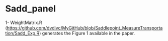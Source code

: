 # Sadd_panel
1- WeightMatrix.R (https://github.com/dvdlvc/MyGitHub/blob/Saddlepoint_MeasureTransportation/Sadd_Exp.R) generates the Figure 1 available in the paper. 
